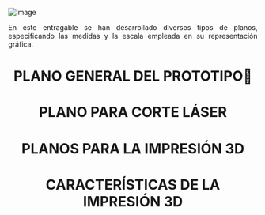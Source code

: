 ![image](https://github.com/Fx2048/Team_4_FdD/blob/fd60d506b6254eac9297ab010134ce59422c90cf/Im%C3%A1genes/Planos_fabricacion.png)

<p align="justify">
  En este entragable se han desarrollado diversos tipos de planos, especificando las medidas y la escala empleada en su 
  representación gráfica.
 </p>

# <p align = "center">PLANO GENERAL DEL PROTOTIPO📏</p>


# <p align = "center">PLANO PARA CORTE LÁSER</p>


# <p align = "center">PLANOS PARA LA IMPRESIÓN 3D</p>
 
# <p align = "center">CARACTERÍSTICAS DE LA IMPRESIÓN 3D</p>